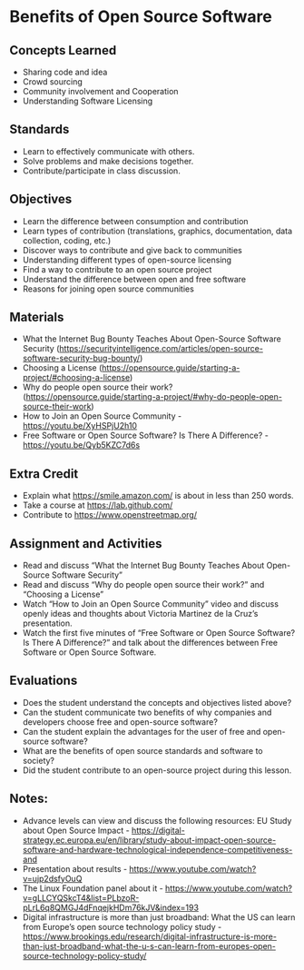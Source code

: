 # Benefits of Open Source Software

## Concepts Learned

- Sharing code and idea
- Crowd sourcing
- Community involvement and Cooperation
- Understanding Software Licensing

## Standards

- Learn to effectively communicate with others.
- Solve problems and make decisions together.
- Contribute/participate in class discussion.

## Objectives

- Learn the difference between consumption and contribution
- Learn types of contribution (translations, graphics, documentation, data collection, coding, etc.)
- Discover ways to contribute and give back to communities
- Understanding different types of open-source licensing
- Find a way to contribute to an open source project
- Understand the difference between open and free software
- Reasons for joining open source communities

## Materials

- What the Internet Bug Bounty Teaches About Open-Source Software Security (<https://securityintelligence.com/articles/open-source-software-security-bug-bounty/>)
- Choosing a License (<https://opensource.guide/starting-a-project/#choosing-a-license>)
- Why do people open source their work? (<https://opensource.guide/starting-a-project/#why-do-people-open-source-their-work>)
- How to Join an Open Source Community - <https://youtu.be/XyHSPjU2h10>
- Free Software or Open Source Software? Is There A Difference? - <https://youtu.be/Qyb5KZC7d6s>

## Extra Credit

- Explain what <https://smile.amazon.com/> is about in less than 250 words.
- Take a course at <https://lab.github.com/>
- Contribute to <https://www.openstreetmap.org/>

## Assignment and Activities

- Read and discuss “What the Internet Bug Bounty Teaches About Open-Source Software Security”
- Read and discuss “Why do people open source their work?” and “Choosing a License”
- Watch “How to Join an Open Source Community” video and discuss openly ideas and thoughts about Victoria Martinez de la Cruz’s presentation.
- Watch the first five minutes of “Free Software or Open Source Software? Is There A Difference?” and talk about the differences between Free Software or Open Source Software.

## Evaluations

- Does the student understand the concepts and objectives listed above?
- Can the student communicate two benefits of why companies and developers choose free and open-source software?
- Can the student explain the advantages for the user of free and open-source software?
- What are the benefits of open source standards and software to society?
- Did the student contribute to an open-source project during this lesson.

## Notes:

- Advance levels can view and discuss the following resources: EU Study about Open Source Impact - <https://digital-strategy.ec.europa.eu/en/library/study-about-impact-open-source-software-and-hardware-technological-independence-competitiveness-and>
- Presentation about results - <https://www.youtube.com/watch?v=ujp2dsfyOuQ>
- The Linux Foundation panel about it - https://www.youtube.com/watch?v=gLLCYQSkcT4&list=PLbzoR-pLrL6q8QMGJ4dFnqejkHDm76kJV&index=193
- Digital infrastructure is more than just broadband: What the US can learn from Europe’s open source technology policy study - <https://www.brookings.edu/research/digital-infrastructure-is-more-than-just-broadband-what-the-u-s-can-learn-from-europes-open-source-technology-policy-study/>
